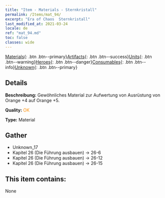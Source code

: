 ```yaml
---
title: "Item - Materials - Sternkristall"
permalink: /Items/mat_94/
excerpt: "Era of Chaos  Sternkristall"
last_modified_at: 2021-03-24
locale: de
ref: "mat_94.md"
toc: false
classes: wide
---
```

 [Materials](/de/Items/){: .btn .btn--primary}[Artifacts](/de/Items/Artifacts/){: .btn .btn--success}[Units](/de/Items/Units/){: .btn .btn--warning}[Heroes](/de/Items/Heroes/){: .btn .btn--danger}[Consumables](/de/Items/Consumables/){: .btn .btn--info}[Unknown](/de/Items/Unknown/){: .btn .btn--primary}

## Details
 **Beschreibung:** Gewöhnliches Material zur Aufwertung von Ausrüstung von Orange +4 auf Orange +5.

 **Quality:** <span style="color: #FF8C00">OK</span>

 **Type:** Material

## Gather

*    Unknown_17 
*    Kapitel 26 (Die Führung ausbauen) -> 26-6 
*    Kapitel 26 (Die Führung ausbauen) -> 26-12 
*    Kapitel 26 (Die Führung ausbauen) -> 26-15 

## This item contains:

  None

